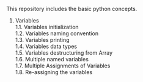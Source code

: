 

This repository includes the basic python concepts.  

1. Variables  
   1.1. Variables initialization  
   1.2. Variables naming convention  
   1.3. Variables printing  
   1.4. Variables data types  
   1.5. Variables destructuring from Array  
   1.6. Multiple named variables  
   1.7. Multiple Assignments of Variables  
   1.8. Re-assigning the variables  

   
